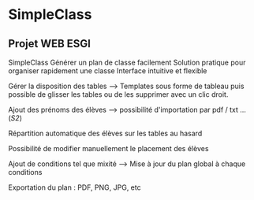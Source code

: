 # SimpleClass
## Projet WEB ESGI

SimpleClass
Générer un plan de classe facilement
Solution pratique pour organiser rapidement une classe
Interface intuitive et flexible

Gérer la disposition des tables
--> Templates sous forme de tableau puis possible de glisser les tables ou de les supprimer avec un clic droit.

Ajout des prénoms des élèves
--> possibilité d'importation par pdf / txt ... (*S2*)

Répartition automatique des élèves sur les tables au hasard 

Possibilité de modifier manuellement le placement des élèves

Ajout de conditions tel que mixité
--> Mise à jour du plan global à chaque conditions 

Exportation du plan : PDF, PNG, JPG, etc

